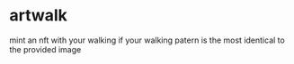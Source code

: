 # artwalk
mint an nft with your walking if your walking patern is the most identical to the provided image
